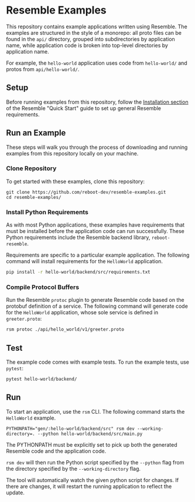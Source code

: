 # Resemble Examples

<!--
TODO: include a frontend in this example.
-->

This repository contains example applications written using Resemble. The
examples are structured in the style of a monorepo: all proto files can be found
in the `api/` directory, grouped into subdirectories by application name, while application code is broken into top-level directories by
application name.

For example, the `hello-world` application uses code from `hello-world/` and
protos from `api/hello-world/`.

## Setup

<!-- TODO: Update the Quick Start link below once the Resemble docs are published with a more official address. -->

Before running examples from this repository, follow the [Installation
section](https://vigilant-adventure-g31v411.pages.github.io/docs/quick-start#installation)
of the Resemble "Quick Start" guide to set up general Resemble requirements.

## Run an Example

These steps will walk you through the process of downloading and running
examples from this repository locally on your machine.

### Clone Repository

<!-- TODO: fetch this snippet from a test. -->

To get started with these examples, clone this repository:

```shell
git clone https://github.com/reboot-dev/resemble-examples.git
cd resemble-examples/
```

### Install Python Requirements

As with most Python applications, these examples have requirements that must be
installed before the application code can run successfully. These Python
requirements include the Resemble backend library, `reboot-resemble`.

Requirements are specific to a particular example application. The following
command will install requirements for the `HelloWorld` application.

<!-- MARKDOWN-AUTO-DOCS:START (CODE:src=./readme_test.sh&lines=52-52) -->
<!-- The below code snippet is automatically added from ./readme_test.sh -->
```sh
pip install -r hello-world/backend/src/requirements.txt
```
<!-- MARKDOWN-AUTO-DOCS:END -->

### Compile Protocol Buffers

Run the Resemble `protoc` plugin to generate Resemble code based on the protobuf
definition of a service. The following command will generate code for the
`HelloWorld` application, whose sole service is defined in `greeter.proto`:

<!-- MARKDOWN-AUTO-DOCS:START (CODE:src=./readme_test.sh&lines=55-55) -->
<!-- The below code snippet is automatically added from ./readme_test.sh -->
```sh
rsm protoc ./api/hello_world/v1/greeter.proto
```
<!-- MARKDOWN-AUTO-DOCS:END -->

## Test

The example code comes with example tests. To run the example tests, use  `pytest`:

<!-- MARKDOWN-AUTO-DOCS:START (CODE:src=./readme_test.sh&lines=58-58) -->
<!-- The below code snippet is automatically added from ./readme_test.sh -->
```sh
pytest hello-world/backend/
```
<!-- MARKDOWN-AUTO-DOCS:END -->

## Run

To start an application, use the `rsm` CLI. The following command starts the
`HelloWorld` example.

<!--
TODO: include this command in readme_test.sh.
-->

<!--
TODO(benh,zakhar): auto-detect the PROTOPATH.
TODO(rjh): add appropriate `--watch`es. It seems they may not work as desired right now?
-->

```shell
PYTHONPATH="gen/:hello-world/backend/src" rsm dev --working-directory=. --python hello-world/backend/src/main.py
```

The PYTHONPATH must be explicitly set to pick up both the generated Resemble
code and the application code.

`rsm dev` will then run the Python script specified by the
`--python` flag from the directory specified by the `--working-directory` flag.

The tool will automatically watch the given python script for changes. If there
are changes, it will restart the running application to reflect the update.

<!--
TODO: introduce an `rsm grpcurl` (or `rsm call` or ...) that lets us explore
our backend in another terminal by calling RPCs.
-->
